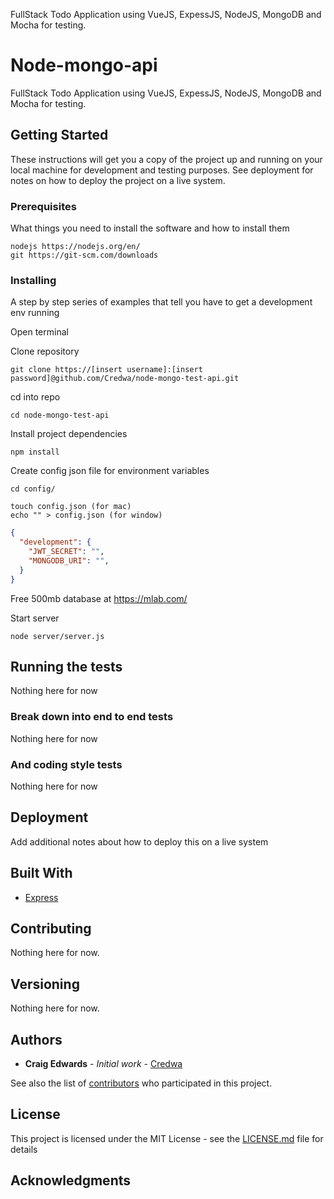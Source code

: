 FullStack Todo Application using VueJS, ExpessJS, NodeJS, MongoDB and Mocha for testing.

# Node-mongo-api

FullStack Todo Application using VueJS, ExpessJS, NodeJS, MongoDB and Mocha for testing.

## Getting Started

These instructions will get you a copy of the project up and running on your local machine for development and testing purposes. See deployment for notes on how to deploy the project on a live system.

### Prerequisites

What things you need to install the software and how to install them

```
nodejs https://nodejs.org/en/
git https://git-scm.com/downloads
```

### Installing

A step by step series of examples that tell you have to get a development env running

Open terminal

Clone repository

```
git clone https://[insert username]:[insert password]@github.com/Credwa/node-mongo-test-api.git
```

cd into repo

```
cd node-mongo-test-api
```

Install project dependencies

```
npm install
```

Create config json file for environment variables

```
cd config/

touch config.json (for mac)
echo "" > config.json (for window)
```

```json
{
  "development": {
    "JWT_SECRET": "",
    "MONGODB_URI": "",
  }
}
```

Free 500mb database at https://mlab.com/

Start server

```
node server/server.js
```

## Running the tests

Nothing here for now

### Break down into end to end tests

Nothing here for now

### And coding style tests

Nothing here for now

## Deployment

Add additional notes about how to deploy this on a live system

## Built With

* [Express](https://expressjs.com/)

## Contributing

Nothing here for now.

## Versioning

Nothing here for now.

## Authors

* **Craig Edwards** - *Initial work* - [Credwa](https://github.com/credwa)

See also the list of [contributors](https://github.com/credwa/node-mongo-test-api/contributors) who participated in this project.

## License

This project is licensed under the MIT License - see the [LICENSE.md](LICENSE.md) file for details

## Acknowledgments